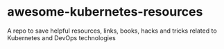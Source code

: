 # awesome-kubernetes-resources
A repo to save helpful resources, links, books, hacks and tricks related to Kubernetes and DevOps technologies
